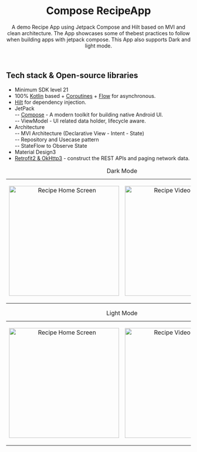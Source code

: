 <h1 align="center">Compose RecipeApp</h1>

<p align="center">A demo Recipe App using Jetpack Compose and Hilt based on MVI and clean architecture. The App showcases some of thebest practices to 
follow when building apps with jetpack compose. This App also supports Dark and light mode.</p>
</br>

## Tech stack & Open-source libraries </br>
- Minimum SDK level 21 </br>
- 100% [Kotlin](https://kotlinlang.org/) based + [Coroutines](https://github.com/Kotlin/kotlinx.coroutines) + [Flow](https://kotlin.github.io/kotlinx.coroutines/kotlinx-coroutines-core/kotlinx.coroutines.flow/) for asynchronous.
- [Hilt](https://developer.android.com/training/dependency-injection/hilt-android)  for dependency injection.</br>
- JetPack</br>
-- [Compose](https://developer.android.com/jetpack/compose?gclid=CjwKCAjw64eJBhAGEiwABr9o2BRlFiZCYMbzXNFymS-fc9pxa66UPYGxS_MqRZsfAQnok2Dxyw-RgRoCHCsQAvD_BwE&gclsrc=aw.ds) - A modern toolkit for building native Android UI.</br>
-- ViewModel - UI related data holder, lifecycle aware.</br>
- Architecture</br>
-- MVI Architecture (Declarative View - Intent - State)</br>
-- Repository and Usecase pattern</br>
-- StateFlow to Observe State</br>
- Material Design3</br>
- [Retrofit2 & OkHttp3](https://github.com/square/retrofit) - construct the REST APIs and paging network data.

<table>
    <caption>Dark Mode</caption>
  <td>
    <p align="center">
      <img src="https://user-images.githubusercontent.com/4759634/152944374-4d7c28c7-01c8-443f-9bd7-2bcb7952c4f7.png" alt="Recipe Home Screen" width="300"/>
    </p>
  </td>
  <td>
    <p align="center">
      <img src="https://user-images.githubusercontent.com/4759634/152944396-87708a75-8786-4a06-9929-b077bf458372.png" alt="Recipe Video Screen" width="300"/>
    </p>
  </td>
</tr>
</table>


<table>
    <caption>Light Mode</caption>
  <td>
    <p align="center">
      <img src="https://user-images.githubusercontent.com/4759634/152944407-f09b8e65-d8d6-48c9-b44c-3d1d519e24ef.png" alt="Recipe Home Screen" width="300"/>
    </p>
  </td>
  <td>
    <p align="center">
      <img src="https://user-images.githubusercontent.com/4759634/152944417-ad7cdfbf-678b-48bc-b75b-04e2366f8029.png" alt="Recipe Video Screen" width="300"/>
    </p>
  </td>
</tr>
</table>

